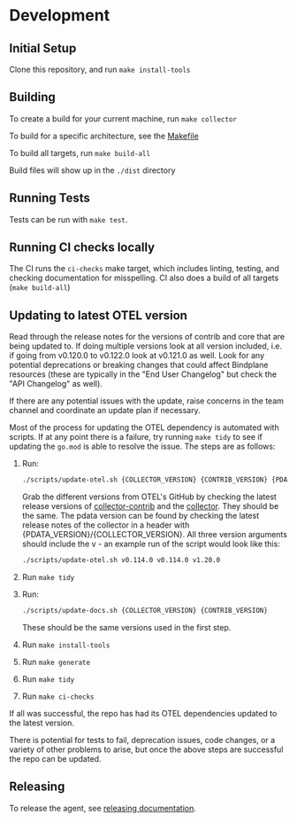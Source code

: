 # Development

## Initial Setup

Clone this repository, and run `make install-tools`

## Building

To create a build for your current machine, run `make collector`

To build for a specific architecture, see the [Makefile](../Makefile)

To build all targets, run `make build-all`

Build files will show up in the `./dist` directory

## Running Tests

Tests can be run with `make test`.

## Running CI checks locally

The CI runs the `ci-checks` make target, which includes linting, testing, and checking documentation for misspelling.
CI also does a build of all targets (`make build-all`)

## Updating to latest OTEL version

Read through the release notes for the versions of contrib and core that are being updated to. If doing multiple versions look at all version included, i.e. if going from v0.120.0 to v0.122.0 look at v0.121.0 as well. Look for any potential deprecations or breaking changes that could affect Bindplane resources (these are typically in the "End User Changelog" but check the "API Changelog" as well). 

If there are any potential issues with the update, raise concerns in the team channel and coordinate an update plan if necessary.

Most of the process for updating the OTEL dependency is automated with scripts. If at any point there is a failure, try running `make tidy` to see if updating the `go.mod` is able to resolve the issue.
The steps are as follows:

1. Run:
    ```sh
    ./scripts/update-otel.sh {COLLECTOR_VERSION} {CONTRIB_VERSION} {PDATA_VERSION}
    ```
    Grab the different versions from OTEL's GitHub by checking the latest release versions of [collector-contrib](https://github.com/open-telemetry/opentelemetry-collector-contrib) and the [collector](https://github.com/open-telemetry/opentelemetry-collector). They should be the same.
    The pdata version can be found by checking the latest release notes of the collector in a header with {PDATA_VERSION}/{COLLECTOR_VERSION}. All three version arguments should include the v - an example run of the script would look like this:
    ```sh
    ./scripts/update-otel.sh v0.114.0 v0.114.0 v1.20.0
    ```

2. Run `make tidy`

3. Run:
    ```sh
    ./scripts/update-docs.sh {COLLECTOR_VERSION} {CONTRIB_VERSION}
    ```
    These should be the same versions used in the first step.

4. Run `make install-tools`

5. Run `make generate`

6. Run `make tidy`

7. Run `make ci-checks`

If all was successful, the repo has had its OTEL dependencies updated to the latest version. 

There is potential for tests to fail, deprecation issues, code changes, or a variety of other problems to arise, but once the above steps are successful the repo can be updated.

## Releasing
To release the agent, see [releasing documentation](releasing.md).
